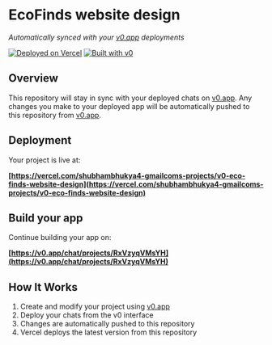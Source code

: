 # EcoFinds website design

*Automatically synced with your [v0.app](https://v0.app) deployments*

[![Deployed on Vercel](https://img.shields.io/badge/Deployed%20on-Vercel-black?style=for-the-badge&logo=vercel)](https://vercel.com/shubhambhukya4-gmailcoms-projects/v0-eco-finds-website-design)
[![Built with v0](https://img.shields.io/badge/Built%20with-v0.app-black?style=for-the-badge)](https://v0.app/chat/projects/RxVzyqVMsYH)

## Overview

This repository will stay in sync with your deployed chats on [v0.app](https://v0.app).
Any changes you make to your deployed app will be automatically pushed to this repository from [v0.app](https://v0.app).

## Deployment

Your project is live at:

**[https://vercel.com/shubhambhukya4-gmailcoms-projects/v0-eco-finds-website-design](https://vercel.com/shubhambhukya4-gmailcoms-projects/v0-eco-finds-website-design)**

## Build your app

Continue building your app on:

**[https://v0.app/chat/projects/RxVzyqVMsYH](https://v0.app/chat/projects/RxVzyqVMsYH)**

## How It Works

1. Create and modify your project using [v0.app](https://v0.app)
2. Deploy your chats from the v0 interface
3. Changes are automatically pushed to this repository
4. Vercel deploys the latest version from this repository

